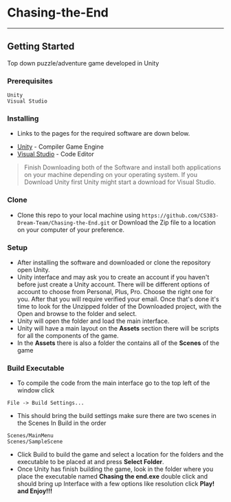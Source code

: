 # Chasing-the-End

---

## Getting Started

Top down puzzle/adventure game developed in Unity

### Prerequisites

```
Unity
Visual Studio
```
### Installing

- Links to the pages for the required software are down below.

* [Unity](https://unity3d.com/) - Compiler Game Engine
* [Visual Studio](https://visualstudio.microsoft.com/vs/community/) - Code Editor

> Finish Downloading both of the Software and install both applications on your machine depending on your operating system. If you Download Unity first Unity might start a download for Visual Studio.



### Clone

- Clone this repo to your local machine using `https://github.com/CS383-Dream-Team/Chasing-the-End.git` or Download the Zip file to a location on your computer of your preference. 

### Setup 

- After installing the software and downloaded or clone the repository open Unity.
- Unity interface and may ask you to create an account if you haven't before just create a Unity account. There will be different options of account to choose from Personal, Plus, Pro. Choose the right one for you. After that you will require verified your email. Once that's done it's time to look for the Unzipped folder of the Downloaded project, with the Open and browse to the folder and select.
- Unity will open the folder and load the main interface. 
- Unity will have a main layout on the **Assets** section there will be scripts for all the components of the game. 
- In the **Assets** there is also a folder the contains all of the **Scenes** of the game

### Build Executable

- To compile the code from the main interface go to the top left of the window click 
```
File -> Build Settings... 
```
- This should bring the build settings make sure there are two scenes in the Scenes In Build in the order
```
Scenes/MainMenu
Scenes/SampleScene
```
- Click Build to build the game and select a location for the folders and the executable to be placed at and press **Select Folder**.
- Once Unity has finish building the game, look in the folder where you place the executable named **Chasing the end.exe** double click and should bring up Interface with a few options like resolution click **Play! and Enjoy!!!**
